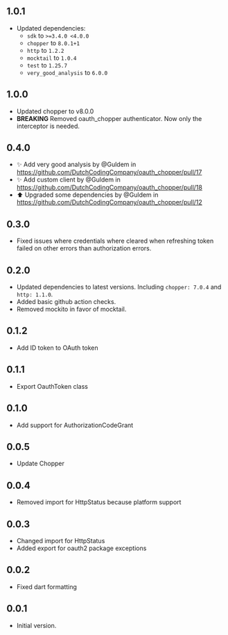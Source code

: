 ## 1.0.1
- Updated dependencies:
  - `sdk` to `>=3.4.0 <4.0.0`
  - `chopper` to `8.0.1+1`
  - `http` to `1.2.2`
  - `mocktail` to `1.0.4`
  - `test` to `1.25.7`
  - `very_good_analysis` to `6.0.0`

## 1.0.0
 - Updated chopper to v8.0.0
 - **BREAKING** Removed oauth_chopper authenticator. Now only the interceptor is needed.

## 0.4.0
 - ✨ Add very good analysis by @Guldem in https://github.com/DutchCodingCompany/oauth_chopper/pull/17
 - ✨ Add custom client by @Guldem in https://github.com/DutchCodingCompany/oauth_chopper/pull/18
 - ⬆️ Upgraded some dependencies by @Guldem in https://github.com/DutchCodingCompany/oauth_chopper/pull/12

## 0.3.0
- Fixed issues where credentials where cleared when refreshing token failed on other errors than authorization errors. 

## 0.2.0

- Updated dependencies to latest versions. Including `chopper: 7.0.4` and `http: 1.1.0`.
- Added basic github action checks.
- Removed mockito in favor of mocktail.

## 0.1.2

- Add ID token to OAuth token

## 0.1.1

- Export OauthToken class

## 0.1.0

- Add support for AuthorizationCodeGrant

## 0.0.5

- Update Chopper

## 0.0.4

- Removed import for HttpStatus because platform support

## 0.0.3

- Changed import for HttpStatus
- Added export for oauth2 package exceptions

## 0.0.2

- Fixed dart formatting


## 0.0.1

- Initial version.
